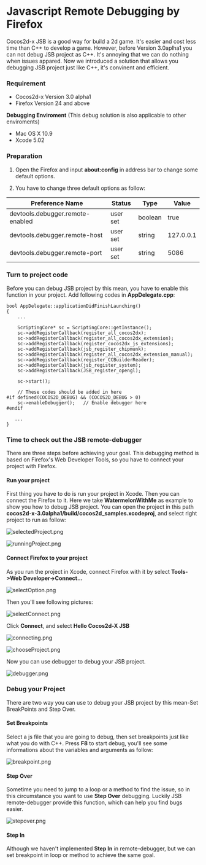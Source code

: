 Javascript Remote Debugging by Firefox
======================================

Cocos2d-x JSB is a good way for build a 2d game. It's easier and cost less time than C++ to develop a game. However, before Version 3.0aplha1 you can not debug JSB project as C++. It's annoying that we can do nothing when issues appared. Now we introduced a solution that allows you debugging JSB project just like C++, it's convinent and efficient.

### Requirement

* Cocos2d-x Version 3.0 alpha1
* Firefox   Version 24 and above

**Debugging Enviroment** (This debug solution is also applicable to other enviroments)

* Mac OS X 10.9
* Xcode 5.02

### Preparation

1. Open the Firefox and input **about:config** in address bar to change some default options.

2. You have to change three default options as follow:

Preference Name                  | Status   | Type    | Value 
---------------------------------|----------|---------|-------
devtools.debugger.remote-enabled | user set | boolean | true
devtools.debugger.remote-host    | user set | string  | 127.0.0.1
devtools.debugger.remote-port    | user set | string  | 5086

### Turn to project code

Before you can debug JSB project by this mean, you have to enable this function in your project. Add following codes in **AppDelegate.cpp**:

```
bool AppDelegate::applicationDidFinishLaunching()
{
    ...
    
    ScriptingCore* sc = ScriptingCore::getInstance();
    sc->addRegisterCallback(register_all_cocos2dx);
    sc->addRegisterCallback(register_all_cocos2dx_extension);
    sc->addRegisterCallback(register_cocos2dx_js_extensions);
    sc->addRegisterCallback(jsb_register_chipmunk);
    sc->addRegisterCallback(register_all_cocos2dx_extension_manual);
    sc->addRegisterCallback(register_CCBuilderReader);
    sc->addRegisterCallback(jsb_register_system);
    sc->addRegisterCallback(JSB_register_opengl);
    
    sc->start();
    
    // These codes should be added in here
#if defined(COCOS2D_DEBUG) && (COCOS2D_DEBUG > 0)
    sc->enableDebugger();   // Enable debugger here
#endif

   ...
}
```

### Time to check out the JSB remote-debugger

There are three steps before achieving your goal. This debugging method is based on Firefox's Web Developer Tools, so you have to connect your project with Firefox.

#### Run your project

First thing you have to do is run your project in Xcode. Then you can connect the Firefox to it. Here we take **WatermelonWithMe** as example to show you how to debug JSB project. You can open the project in this path **cocos2d-x-3.0alpha1/build/cocos2d_samples.xcodeproj**, and select right project to run as follow:

![selectedProject.png](selectedProject.png)

![runningProject.png](runningProject.png)


#### Connect Firefox to your project

As you run the project in Xcode, connect Firefox with it by select **Tools->Web Developer->Connect...**

![selectOption.png](selectOption.png)

Then you'll see following pictures:

![selectConnect.png](selectConnect.png)

Click **Connect**, and select **Hello Cocos2d-X JSB**

![connecting.png](connecting.png)

![chooseProject.png](chooseProject.png)

Now you can use debugger to debug your JSB project. 

![debugger.png](debugger.png)

### Debug your Project

There are two way you can use to debug your JSB project by this mean-Set BreakPoints and Step Over.

#### Set Breakpoints

Select a js file that you are going to debug, then set breakpoints just like what you do with C++. Press **F8** to start debug, you'll see some informations about the variables and arguments as follow:

![breakpoint.png](breakpoint.png)

#### Step Over

Sometime you need to jump to a loop or a method to find the issue, so in this circumstance you want to use **Step Over** debugging. Luckily JSB remote-debugger provide this function, which can help you find bugs easier.

![stepover.png](stepover.png)

#### Step In

Although we haven't implemented **Step In** in remote-debugger, but we can set breakpoint in loop or method to achieve the same goal.
